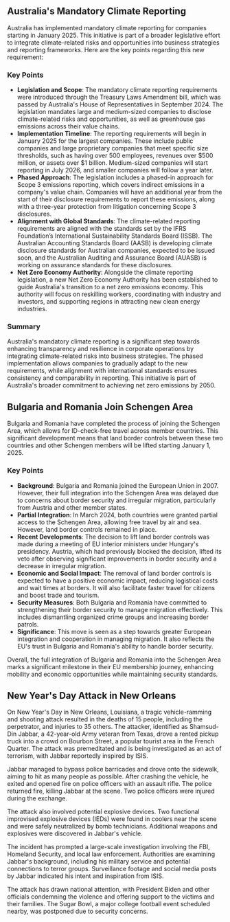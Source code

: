 ## Australia's Mandatory Climate Reporting

Australia has implemented mandatory climate reporting for companies starting in January 2025. This initiative is part of a broader legislative effort to integrate climate-related risks and opportunities into business strategies and reporting frameworks. Here are the key points regarding this new requirement:

### Key Points

- **Legislation and Scope**: The mandatory climate reporting requirements were introduced through the Treasury Laws Amendment bill, which was passed by Australia's House of Representatives in September 2024. The legislation mandates large and medium-sized companies to disclose climate-related risks and opportunities, as well as greenhouse gas emissions across their value chains.
- **Implementation Timeline**: The reporting requirements will begin in January 2025 for the largest companies. These include public companies and large proprietary companies that meet specific size thresholds, such as having over 500 employees, revenues over $500 million, or assets over $1 billion. Medium-sized companies will start reporting in July 2026, and smaller companies will follow a year later.
- **Phased Approach**: The legislation includes a phased-in approach for Scope 3 emissions reporting, which covers indirect emissions in a company's value chain. Companies will have an additional year from the start of their disclosure requirements to report these emissions, along with a three-year protection from litigation concerning Scope 3 disclosures.
- **Alignment with Global Standards**: The climate-related reporting requirements are aligned with the standards set by the IFRS Foundation’s International Sustainability Standards Board (ISSB). The Australian Accounting Standards Board (AASB) is developing climate disclosure standards for Australian companies, expected to be issued soon, and the Australian Auditing and Assurance Board (AUASB) is working on assurance standards for these disclosures.
- **Net Zero Economy Authority**: Alongside the climate reporting legislation, a new Net Zero Economy Authority has been established to guide Australia's transition to a net zero emissions economy. This authority will focus on reskilling workers, coordinating with industry and investors, and supporting regions in attracting new clean energy industries.

### Summary

Australia's mandatory climate reporting is a significant step towards enhancing transparency and resilience in corporate operations by integrating climate-related risks into business strategies. The phased implementation allows companies to gradually adapt to the new requirements, while alignment with international standards ensures consistency and comparability in reporting. This initiative is part of Australia's broader commitment to achieving net zero emissions by 2050.

## Bulgaria and Romania Join Schengen Area

Bulgaria and Romania have completed the process of joining the Schengen Area, which allows for ID-check-free travel across member countries. This significant development means that land border controls between these two countries and other Schengen members will be lifted starting January 1, 2025.

### Key Points

- **Background**: Bulgaria and Romania joined the European Union in 2007. However, their full integration into the Schengen Area was delayed due to concerns about border security and irregular migration, particularly from Austria and other member states.
- **Partial Integration**: In March 2024, both countries were granted partial access to the Schengen Area, allowing free travel by air and sea. However, land border controls remained in place.
- **Recent Developments**: The decision to lift land border controls was made during a meeting of EU interior ministers under Hungary's presidency. Austria, which had previously blocked the decision, lifted its veto after observing significant improvements in border security and a decrease in irregular migration.
- **Economic and Social Impact**: The removal of land border controls is expected to have a positive economic impact, reducing logistical costs and wait times at borders. It will also facilitate faster travel for citizens and boost trade and tourism.
- **Security Measures**: Both Bulgaria and Romania have committed to strengthening their border security to manage migration effectively. This includes dismantling organized crime groups and increasing border patrols.
- **Significance**: This move is seen as a step towards greater European integration and cooperation in managing migration. It also reflects the EU's trust in Bulgaria and Romania's ability to handle border security.

Overall, the full integration of Bulgaria and Romania into the Schengen Area marks a significant milestone in their EU membership journey, enhancing mobility and economic opportunities while maintaining security standards.

## New Year's Day Attack in New Orleans

On New Year's Day in New Orleans, Louisiana, a tragic vehicle-ramming and shooting attack resulted in the deaths of 15 people, including the perpetrator, and injuries to 35 others. The attacker, identified as Shamsud-Din Jabbar, a 42-year-old Army veteran from Texas, drove a rented pickup truck into a crowd on Bourbon Street, a popular tourist area in the French Quarter. The attack was premeditated and is being investigated as an act of terrorism, with Jabbar reportedly inspired by ISIS.

Jabbar managed to bypass police barricades and drove onto the sidewalk, aiming to hit as many people as possible. After crashing the vehicle, he exited and opened fire on police officers with an assault rifle. The police returned fire, killing Jabbar at the scene. Two police officers were injured during the exchange.

The attack also involved potential explosive devices. Two functional improvised explosive devices (IEDs) were found in coolers near the scene and were safely neutralized by bomb technicians. Additional weapons and explosives were discovered in Jabbar's vehicle.

The incident has prompted a large-scale investigation involving the FBI, Homeland Security, and local law enforcement. Authorities are examining Jabbar's background, including his military service and potential connections to terror groups. Surveillance footage and social media posts by Jabbar indicated his intent and inspiration from ISIS.

The attack has drawn national attention, with President Biden and other officials condemning the violence and offering support to the victims and their families. The Sugar Bowl, a major college football event scheduled nearby, was postponed due to security concerns.
